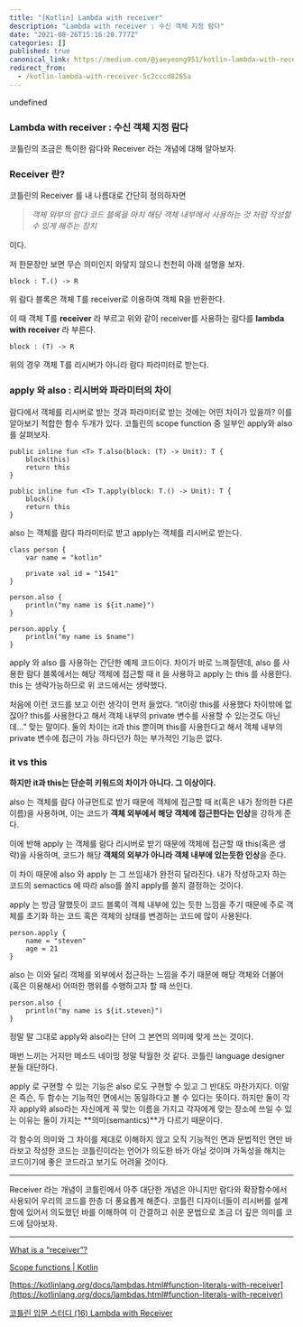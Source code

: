 ```yaml
---
title: "[Kotlin] Lambda with receiver"
description: "Lambda with receiver : 수신 객체 지정 람다"
date: "2021-08-26T15:16:20.777Z"
categories: []
published: true
canonical_link: https://medium.com/@jaeyeong951/kotlin-lambda-with-receiver-5c2cccd8265a
redirect_from:
  - /kotlin-lambda-with-receiver-5c2cccd8265a
---
```


undefined

### Lambda with receiver : 수신 객체 지정 람다

코틀린의 조금은 특이한 람다와 Receiver 라는 개념에 대해 알아보자.

### Receiver 란?

코틀린의 Receiver 를 내 나름대로 간단히 정의하자면

> _객체 외부의 람다 코드 블록을 마치 해당 객체 내부에서 사용하는 것 처럼 작성할 수 있게 해주는 장치_

이다.

저 한문장만 보면 무슨 의미인지 와닿지 않으니 천천히 아래 설명을 보자.

```
block : T.() -> R
```

위 람다 블록은 객체 T를 receiver로 이용하여 객체 R을 반환한다.

이 때 객체 T를 **receiver** 라 부르고 위와 같이 receiver를 사용하는 람다를 **lambda with receiver** 라 부른다.

```
block : (T) -> R
```

위의 경우 객체 T를 리시버가 아니라 람다 파라미터로 받는다.

### apply 와 also : 리시버와 파라미터의 차이

람다에서 객체를 리시버로 받는 것과 파라미터로 받는 것에는 어떤 차이가 있을까? 이를 알아보기 적합한 함수 두개가 있다. 코틀린의 scope function 중 일부인 apply와 also를 살펴보자.

```
public inline fun <T> T.also(block: (T) -> Unit): T {
    block(this)
    return this
}

public inline fun <T> T.apply(block: T.() -> Unit): T {
    block()
    return this
}
```

also 는 객체를 람다 파라미터로 받고 apply는 객체를 리시버로 받는다.

```
class person {
    var name = "kotlin"
	
    private val id = "1541"
}

person.also {
    println("my name is ${it.name}")
}

person.apply {
    println("my name is $name")
}
```

apply 와 also 를 사용하는 간단한 예제 코드이다. 차이가 바로 느껴질텐데, also 를 사용한 람다 블록에서는 해당 객체에 접근할 때 it 을 사용하고 apply 는 this 를 사용한다. this 는 생략가능하므로 위 코드에서는 생략했다.

처음에 이런 코드를 보고 이런 생각이 먼저 들었다. “it이랑 this를 사용했다 차이밖에 없잖아? this를 사용한다고 해서 객체 내부의 private 변수를 사용할 수 있는것도 아닌데…” 맞는 말이다. 둘의 차이는 it과 this 뿐이며 this를 사용한다고 해서 객체 내부의 private 변수에 접근이 가능 하다던가 하는 부가적인 기능은 없다.

### it vs this

**하지만 it과 this는 단순히 키워드의 차이가 아니다. 그 이상이다.**

also 는 객체를 람다 아규먼트로 받기 때문에 객체에 접근할 때 it(혹은 내가 정의한 다른 이름)을 사용하며, 이는 코드가 **객체 외부에서 해당 객체에 접근한다는 인상**을 강하게 준다.

이에 반해 apply 는 객체를 람다 리시버로 받기 때문에 객체에 접근할 때 this(혹은 생략)을 사용하며, 코드가 해당 **객체의 외부가 아니라 객체 내부에 있는듯한 인상**을 준다.

이 차이 때문에 also 와 apply 는 그 쓰임새가 완전히 달라진다. 내가 작성하고자 하는 코드의 semactics 에 따라 also를 쓸지 apply를 쓸지 결정하는 것이다.

apply 는 방금 말했듯이 코드 블록이 객체 내부에 있는 듯한 느낌을 주기 때문에 주로 객체를 초기화 하는 코드 혹은 객체의 상태를 변경하는 코드에 많이 사용된다.

```
person.apply {
    name = "steven"
    age = 21
}
```

also 는 이와 달리 객체를 외부에서 접근하는 느낌을 주기 때문에 해당 객체와 더불어(혹은 이용해서) 어떠한 행위를 수행하고자 할 때 쓰인다.

```
person.also {
    println("my name is ${it.steven}")
}
```

정말 말 그대로 apply와 also라는 단어 그 본연의 의미에 맞게 쓰는 것이다.

매번 느끼는 거지만 메소드 네이밍 정말 탁월한 것 같다. 코틀린 language designer 분들 대단하다.

apply 로 구현할 수 있는 기능은 also 로도 구현할 수 있고 그 반대도 마찬가지다. 이말은 즉슨, 두 함수는 기능적인 면에서는 동일하다고 볼 수 있다는 뜻이다. 하지만 둘이 각자 apply와 also라는 자신에게 꼭 맞는 이름을 가지고 각자에게 맞는 장소에 쓰일 수 있는 이유는 둘이 가지는 \*\*의미(semantics)\*\*가 다르기 때문이다.

각 함수의 의미와 그 차이를 제대로 이해하지 않고 오직 기능적인 면과 문법적인 면만 바라보고 작성한 코드는 코틀린이라는 언어가 의도한 바가 아닐 것이며 가독성을 해치는 코드이기에 좋은 코드라고 보기도 어려울 것이다.

---

Receiver 라는 개념이 코틀린에서 아주 대단한 개념은 아니지만 람다와 확장함수에서 사용되어 우리의 코드를 한층 더 풍요롭게 해준다. 코틀린 디자이너들이 리시버를 설계함에 있어서 의도했던 바를 이해하여 이 간결하고 쉬운 문법으로 조금 더 깊은 의미를 코드에 담아보자.

---

[What is a “receiver”?](https://discuss.kotlinlang.org/t/what-is-a-receiver/18588/9)

[Scope functions | Kotlin](https://kotlinlang.org/docs/scope-functions.html)

[https://kotlinlang.org/docs/lambdas.html#function-literals-with-receiver](https://kotlinlang.org/docs/lambdas.html#function-literals-with-receiver)

[코틀린 입문 스터디 (16) Lambda with Receiver](https://medium.com/@mook2_y2/%EC%BD%94%ED%8B%80%EB%A6%B0-%EC%9E%85%EB%AC%B8-%EC%8A%A4%ED%84%B0%EB%94%94-16-lambda-with-receiver-e265044206f9)
